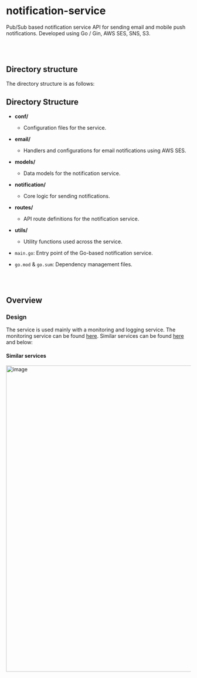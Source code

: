 # notification-service

Pub/Sub based notification service API for sending email and mobile push notifications. Developed using Go / Gin, AWS SES, SNS, S3.

<br/>
<br/>

## Directory structure

The directory structure is as follows:

## Directory Structure

- **conf/**  
  - Configuration files for the service.
  
- **email/**  
  - Handlers and configurations for email notifications using AWS SES.

- **models/**  
  - Data models for the notification service.

- **notification/**  
  - Core logic for sending notifications.

- **routes/**  
  - API route definitions for the notification service.

- **utils/**  
  - Utility functions used across the service.

- `main.go`: Entry point of the Go-based notification service.
- `go.mod` & `go.sum`: Dependency management files.

<br/>
<br/>

## Overview

### Design

The service is used mainly with a monitoring and logging service. The monitoring service can be found <a href="https://www.sitemonitoring.io/">here</a>. Similar services can be found <a href="https://whimsical.com/web-microservices-6uqvwWZtcBFsNJB2hepGy1">here</a> and below:

#### Similar services

<img width="834" alt="image" src="https://github.com/user-attachments/assets/b54088e7-870c-46dd-9cf6-2e5ec27d9d5c">
